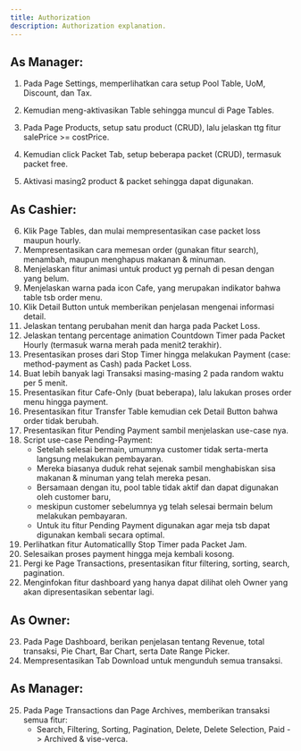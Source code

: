 ```yaml
---
title: Authorization
description: Authorization explanation.
---
```


## As Manager:

1. Pada Page Settings, memperlihatkan cara setup Pool Table, UoM, Discount, dan Tax.
2. Kemudian meng-aktivasikan Table sehingga muncul di Page Tables.

3. Pada Page Products, setup satu product (CRUD), lalu jelaskan ttg fitur salePrice >= costPrice.
4. Kemudian click Packet Tab, setup beberapa packet (CRUD), termasuk packet free.
5. Aktivasi masing2 product & packet sehingga dapat digunakan.

## As Cashier:

6. Klik Page Tables, dan mulai mempresentasikan case packet loss maupun hourly.
7. Mempresentasikan cara memesan order (gunakan fitur search), menambah, maupun menghapus makanan & minuman.
8. Menjelaskan fitur animasi untuk product yg pernah di pesan dengan yang belum.
9. Menjelaskan warna pada icon Cafe, yang merupakan indikator bahwa table tsb order menu.
10. Klik Detail Button untuk memberikan penjelasan mengenai informasi detail.
11. Jelaskan tentang perubahan menit dan harga pada Packet Loss.
12. Jelaskan tentang percentage animation Countdown Timer pada Packet Hourly (termasuk warna merah pada menit2 terakhir).
13. Presentasikan proses dari Stop Timer hingga melakukan Payment (case: method-payment as Cash) pada Packet Loss.
14. Buat lebih banyak lagi Transaksi masing-masing 2 pada random waktu per 5 menit.
15. Presentasikan fitur Cafe-Only (buat beberapa), lalu lakukan proses order menu hingga payment.
16. Presentasikan fitur Transfer Table kemudian cek Detail Button bahwa order tidak berubah.
17. Presentasikan fitur Pending Payment sambil menjelaskan use-case nya.
18. Script use-case Pending-Payment:
    - Setelah selesai bermain, umumnya customer tidak serta-merta langsung melakukan pembayaran.
    - Mereka biasanya duduk rehat sejenak sambil menghabiskan sisa makanan & minuman yang telah mereka pesan.
    - Bersamaan dengan itu, pool table tidak aktif dan dapat digunakan oleh customer baru,
    - meskipun customer sebelumnya yg telah selesai bermain belum melakukan pembayaran.
    - Untuk itu fitur Pending Payment digunakan agar meja tsb dapat digunakan kembali secara optimal.
19. Perlihatkan fitur Automaticallly Stop Timer pada Packet Jam.
20. Selesaikan proses payment hingga meja kembali kosong.
21. Pergi ke Page Transactions, presentasikan fitur filtering, sorting, search, pagination.
22. Menginfokan fitur dashboard yang hanya dapat dilihat oleh Owner yang akan dipresentasikan sebentar lagi.

## As Owner:

23. Pada Page Dashboard, berikan penjelasan tentang Revenue, total transaksi, Pie Chart, Bar Chart, serta Date Range Picker.
24. Mempresentasikan Tab Download untuk mengunduh semua transaksi.

## As Manager:

25. Pada Page Transactions dan Page Archives, memberikan transaksi semua fitur:
    - Search, Filtering, Sorting, Pagination, Delete, Delete Selection, Paid -> Archived & vise-verca.
